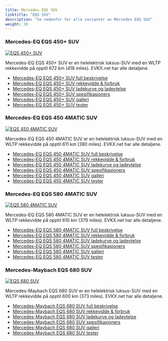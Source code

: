 ```yaml
---
title: Mercedes EQS SUV
linktitle: "EQS SUV"
description: "Se nedenfor for alle varianter av Mercedes EQS SUV"
weight: 30
---
```

### Mercedes-EQ EQS 450+ SUV

<a href="eqs_450plus_suv/"><img src="https://media.evkx.net/multimedia/models/mercedes/eqs_suv/eqs_450plus_suv/main_1_st.jpg" class="img-fluid" alt="EQS 450+ SUV" ></a>

Mercedes-EQ EQS 450+ SUV er en helelektrisk luksus-SUV med en WLTP rekkevidde på opptil 672 km (418 miles). EVKX.net har alle detaljene. 

- [Mercedes-EQ EQS 450+ SUV full beskrivelse](eqs_450plus_suv/)
- [Mercedes-EQ EQS 450+ SUV rekkevidde & forbruk](eqs_450plus_suv/rangeandconsumption/)
- [Mercedes-EQ EQS 450+ SUV ladekurve og ladeytelse](eqs_450plus_suv/chargingcurve/)
- [Mercedes-EQ EQS 450+ SUV spesifikasjoners](eqs_450plus_suv/specifications/)
- [Mercedes-EQ EQS 450+ SUV galleri](eqs_450plus_suv/gallery/)
- [Mercedes-EQ EQS 450+ SUV tester](eqs_450plus_suv/reviews/)

### Mercedes-EQ EQS 450 4MATIC SUV

<a href="eqs_450_4matic_suv/"><img src="https://media.evkx.net/multimedia/models/mercedes/eqs_suv/eqs_450_4matic_suv/main_1_st.jpg" class="img-fluid" alt="EQS 450 4MATIC SUV" ></a>

Mercedes-EQ EQS 450 4MATIC SUV er en helelektrisk luksus-SUV med en WLTP rekkevidde på opptil 611 km (380 miles). EVKX.net har alle detaljene. 

- [Mercedes-EQ EQS 450 4MATIC SUV full beskrivelse](eqs_450_4matic_suv/)
- [Mercedes-EQ EQS 450 4MATIC SUV rekkevidde & forbruk](eqs_450_4matic_suv/rangeandconsumption/)
- [Mercedes-EQ EQS 450 4MATIC SUV ladekurve og ladeytelse](eqs_450_4matic_suv/chargingcurve/)
- [Mercedes-EQ EQS 450 4MATIC SUV spesifikasjoners](eqs_450_4matic_suv/specifications/)
- [Mercedes-EQ EQS 450 4MATIC SUV galleri](eqs_450_4matic_suv/gallery/)
- [Mercedes-EQ EQS 450 4MATIC SUV tester](eqs_450_4matic_suv/reviews/)

### Mercedes-EQ EQS 580 4MATIC SUV

<a href="eqs_580_4matic_suv/"><img src="https://media.evkx.net/multimedia/models/mercedes/eqs_suv/eqs_580_4matic_suv/main_1_st.jpg" class="img-fluid" alt="EQS 580 4MATIC SUV" ></a>

Mercedes-EQ EQS 580 4MATIC SUV er en helelektrisk luksus-SUV med en WLTP rekkevidde på opptil 610 km (379 miles). EVKX.net har alle detaljene. 

- [Mercedes-EQ EQS 580 4MATIC SUV full beskrivelse](eqs_580_4matic_suv/)
- [Mercedes-EQ EQS 580 4MATIC SUV rekkevidde & forbruk](eqs_580_4matic_suv/rangeandconsumption/)
- [Mercedes-EQ EQS 580 4MATIC SUV ladekurve og ladeytelse](eqs_580_4matic_suv/chargingcurve/)
- [Mercedes-EQ EQS 580 4MATIC SUV spesifikasjoners](eqs_580_4matic_suv/specifications/)
- [Mercedes-EQ EQS 580 4MATIC SUV galleri](eqs_580_4matic_suv/gallery/)
- [Mercedes-EQ EQS 580 4MATIC SUV tester](eqs_580_4matic_suv/reviews/)

### Mercedes-Maybach EQS 680 SUV

<a href="eqs_680_suv/"><img src="https://media.evkx.net/multimedia/models/mercedes/eqs_suv/eqs_680_suv/main_1_st.jpg" class="img-fluid" alt="EQS 680 SUV" ></a>

Mercedes-Maybach EQS 680 SUV er en helelektrisk luksus-SUV med en WLTP rekkevidde på opptil 600 km (373 miles). EVKX.net har alle detaljene. 

- [Mercedes-Maybach EQS 680 SUV full beskrivelse](eqs_680_suv/)
- [Mercedes-Maybach EQS 680 SUV rekkevidde & forbruk](eqs_680_suv/rangeandconsumption/)
- [Mercedes-Maybach EQS 680 SUV ladekurve og ladeytelse](eqs_680_suv/chargingcurve/)
- [Mercedes-Maybach EQS 680 SUV spesifikasjoners](eqs_680_suv/specifications/)
- [Mercedes-Maybach EQS 680 SUV galleri](eqs_680_suv/gallery/)
- [Mercedes-Maybach EQS 680 SUV tester](eqs_680_suv/reviews/)

